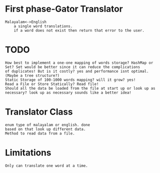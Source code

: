 # First phase-Gator Translator
	Malayalam<->English
		a single word translations.
		if a word does not exist then return that error to the user.
		
# TODO
	How best to implement a one-one mapping of words storage? HashMap or Set? Set would be better since it can reduce the complications
	of duplicates! But is it costly? yes and performance isnt optimal.(Maybe a tree structure?)
	Static Storage of 100-1000 words mapping? will it grow? yes! 
	Read a File or Store Statically? Read file!
	Should all the data be loaded from the file at start up or look up as necessary? look up as necessary sounds like a better idea!
	
# Translator Class
	enum type of malayalam or english. done
	based on that look up different data. 
	Method to read data from a file.
	
# Limitations
	Only can translate one word at a time.
